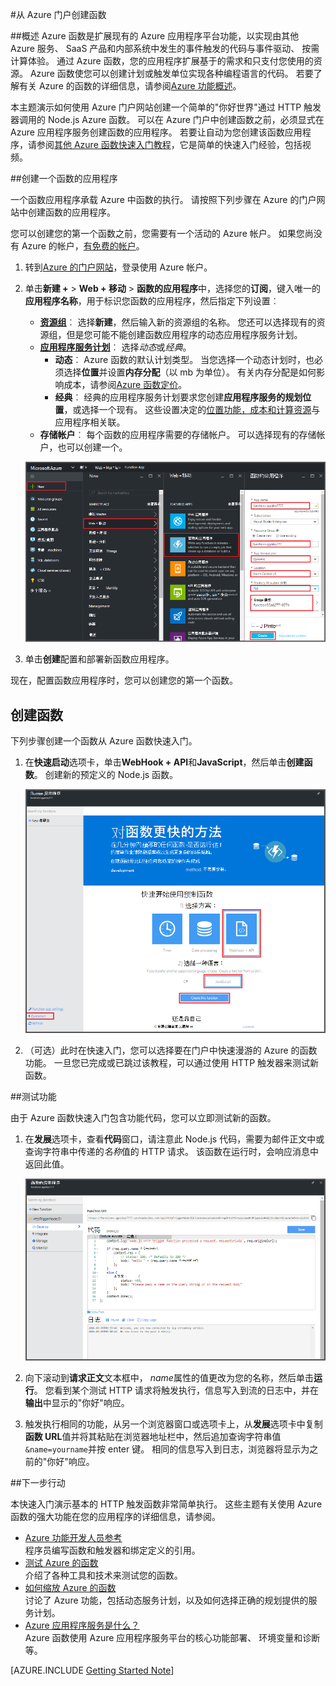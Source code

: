 <properties
   pageTitle="从 Azure 门户创建函数 |Microsoft Azure"
   description="构建第一个 Azure 函数，一个无服务器的应用程序，在不到两分钟。"
   services="functions"
   documentationCenter="na"
   authors="ggailey777"
   manager="erikre"
   editor=""
   tags=""
/>

<tags
   ms.service="functions"
   ms.devlang="multiple"
   ms.topic="article"
   ms.tgt_pltfrm="multiple"
   ms.workload="na"
   ms.date="09/08/2016"
   ms.author="glenga"/>

#<a name="create-a-function-from-the-azure-portal"></a>从 Azure 门户创建函数

##<a name="overview"></a>概述
Azure 函数是扩展现有的 Azure 应用程序平台功能，以实现由其他 Azure 服务、 SaaS 产品和内部系统中发生的事件触发的代码与事件驱动、 按需计算体验。 通过 Azure 函数，您的应用程序扩展基于的需求和只支付您使用的资源。 Azure 函数使您可以创建计划或触发单位实现各种编程语言的代码。 若要了解有关 Azure 的函数的详细信息，请参阅[Azure 功能概述](functions-overview.md)。

本主题演示如何使用 Azure 门户网站创建一个简单的"你好世界"通过 HTTP 触发器调用的 Node.js Azure 函数。 可以在 Azure 门户中创建函数之前，必须显式在 Azure 应用程序服务创建函数的应用程序。 若要让自动为您创建该函数应用程序，请参阅[其他 Azure 函数快速入门教程](functions-create-first-azure-function.md)，它是简单的快速入门经验，包括视频。

##<a name="create-a-function-app"></a>创建一个函数的应用程序

一个函数应用程序承载 Azure 中函数的执行。 请按照下列步骤在 Azure 的门户网站中创建函数的应用程序。

您可以创建您的第一个函数之前，您需要有一个活动的 Azure 帐户。 如果您尚没有 Azure 的帐户，[有免费的帐户](https://azure.microsoft.com/free/)。

1. 转到[Azure 的门户网站](https://portal.azure.com)，登录使用 Azure 帐户。

2. 单击**新建 +** > **Web + 移动** > **函数的应用程序**中，选择您的**订阅**，键入唯一的**应用程序名称**，用于标识您函数的应用程序，然后指定下列设置︰

    + **[资源组](../azure-portal/resource-group-portal.md/)**︰ 选择**新建**，然后输入新的资源组的名称。 您还可以选择现有的资源组，但是您可能不能创建函数应用程序的动态应用程序服务计划。
    + **[应用程序服务计划](../app-service/azure-web-sites-web-hosting-plans-in-depth-overview.md)**︰ 选择*动态*或*经典*。 
        + **动态**︰ Azure 函数的默认计划类型。 当您选择一个动态计划时，也必须选择**位置**并设置**内存分配**（以 mb 为单位）。 有关内存分配是如何影响成本，请参阅[Azure 函数定价](https://azure.microsoft.com/pricing/details/functions/)。 
        + **经典**︰ 经典的应用程序服务计划要求您创建**应用程序服务的规划位置**，或选择一个现有。 这些设置决定的[位置功能，成本和计算资源](https://azure.microsoft.com/pricing/details/app-service/)与应用程序相关联。  
    + **存储帐户**︰ 每个函数的应用程序需要的存储帐户。 可以选择现有的存储帐户，也可以创建一个。 

    ![在 Azure 的门户网站中创建新函数应用程序](./media/functions-create-first-azure-function-azure-portal/function-app-create-flow.png)

3. 单击**创建**配置和部署新函数应用程序。  

现在，配置函数应用程序时，您可以创建您的第一个函数。

## <a name="create-a-function"></a>创建函数

下列步骤创建一个函数从 Azure 函数快速入门。

1. 在**快速启动**选项卡，单击**WebHook + API**和**JavaScript**，然后单击**创建函数**。 创建新的预定义的 Node.js 函数。 

    ![](./media/functions-create-first-azure-function-azure-portal/function-app-quickstart-node-webhook.png)

2. （可选）此时在快速入门，您可以选择要在门户中快速漫游的 Azure 的函数功能。   一旦您已完成或已跳过该教程，可以通过使用 HTTP 触发器来测试新函数。

##<a name="test-the-function"></a>测试功能

由于 Azure 函数快速入门包含功能代码，您可以立即测试新的函数。

1. 在**发展**选项卡，查看**代码**窗口，请注意此 Node.js 代码，需要为邮件正文中或查询字符串中传递的*名称*值的 HTTP 请求。 该函数在运行时，会响应消息中返回此值。

    ![](./media/functions-create-first-azure-function-azure-portal/function-app-develop-tab-testing.png)

2. 向下滚动到**请求正文**文本框中， *name*属性的值更改为您的名称，然后单击**运行**。 您看到某个测试 HTTP 请求将触发执行，信息写入到流的日志中，并在**输出**中显示的"你好"响应。 

3. 触发执行相同的功能，从另一个浏览器窗口或选项卡上，从**发展**选项卡中复制**函数 URL**值并将其粘贴在浏览器地址栏中，然后追加查询字符串值`&name=yourname`并按 enter 键。 相同的信息写入到日志，浏览器将显示为之前的"你好"响应。

##<a name="next-steps"></a>下一步行动

本快速入门演示基本的 HTTP 触发函数非常简单执行。 这些主题有关使用 Azure 函数的强大功能在您的应用程序的详细信息，请参阅。

+ [Azure 功能开发人员参考](functions-reference.md)  
程序员编写函数和触发器和绑定定义的引用。
+ [测试 Azure 的函数](functions-test-a-function.md)  
介绍了各种工具和技术来测试您的函数。
+ [如何缩放 Azure 的函数](functions-scale.md)  
讨论了 Azure 功能，包括动态服务计划，以及如何选择正确的规划提供的服务计划。 
+ [Azure 应用程序服务是什么？](../app-service/app-service-value-prop-what-is.md)  
Azure 函数使用 Azure 应用程序服务平台的核心功能部署、 环境变量和诊断等。 

[AZURE.INCLUDE [Getting Started Note](../../includes/functions-get-help.md)]
